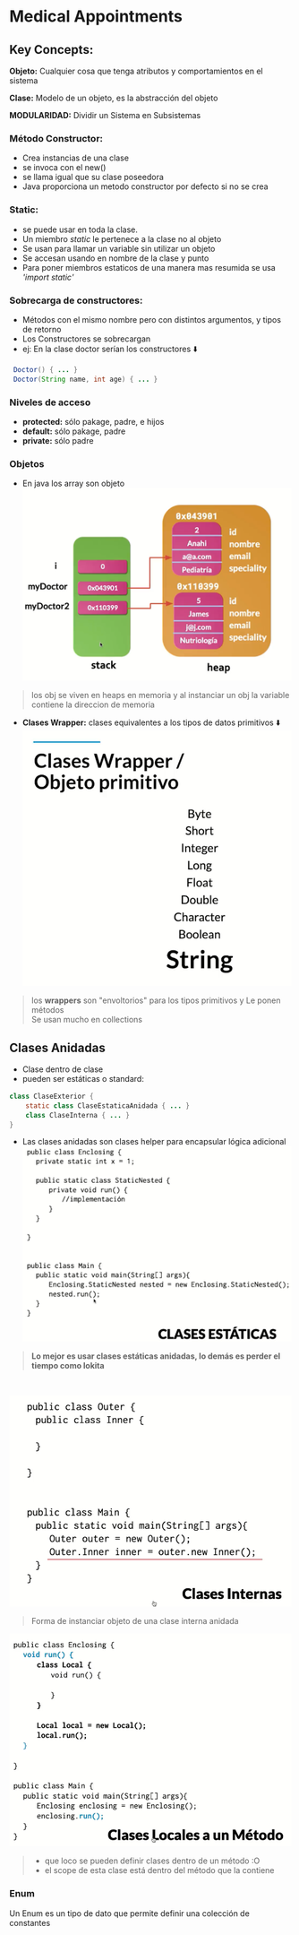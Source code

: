 # Medical Appointments

## Key Concepts:

**Objeto:** Cualquier cosa que tenga atributos y comportamientos en el sistema

**Clase:** Modelo de un objeto, es la abstracción del objeto

**MODULARIDAD:** Dividir un Sistema en Subsistemas

### Método Constructor:
* Crea instancias de una clase
* se invoca con el new()
* se llama igual que su clase poseedora
* Java proporciona un metodo constructor por defecto si no se crea

### Static: 
* se puede usar en toda la clase.
* Un miembro *static* le pertenece a la clase no al objeto
* Se usan para llamar un variable sin utilizar un objeto
* Se accesan usando en nombre de la clase y punto
* Para poner miembros estaticos de una manera mas resumida se usa *'import static'*

### Sobrecarga de constructores:
* Métodos con el mismo nombre pero con distintos argumentos, y tipos de retorno
* Los Constructores se sobrecargan
* ej: En la clase doctor serían los constructores ⬇️
```java
 Doctor() { ... }
 Doctor(String name, int age) { ... }
```

### Niveles de acceso
* **protected:** sólo pakage, padre, e hijos
* **default:** sólo pakage, padre
* **private:** sólo padre

### Objetos
* En java los array son objeto
![img.png](img/objInMemory.png)
> los obj se viven en heaps en memoria y al instanciar un obj la variable contiene la direccion de memoria


* **Clases Wrapper:** clases equivalentes a los tipos de datos primitivos ⬇️
![img.png](img/wrapper.png)
> los **wrappers** son "envoltorios" para los tipos primitivos y Le ponen métodos <br>
> Se usan mucho en collections

## Clases Anidadas 
* Clase dentro de clase
* pueden ser estáticas o standard:
```java
class ClaseExterior {
    static class ClaseEstaticaAnidada { ... }
    class ClaseInterna { ... }    
}
```
* Las clases anidadas son clases helper para encapsular lógica adicional 
![img.png]( img/exampleStaticNesting.png)
> **Lo mejor es usar clases estáticas anidadas, lo demás es perder el tiempo como lokita**

<br>


![img.png](img/claseInterna.png)
> Forma de instanciar objeto de una clase interna anidada


![img.png](img/claseLocalAMetodo.png)
> * que loco se pueden definir clases dentro de un método :O <br>
> * el scope de esta clase está dentro del método que la contiene


### Enum
Un Enum es un tipo de dato que permite definir una colección de constantes